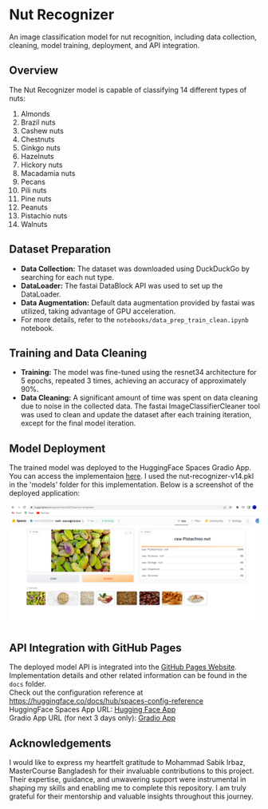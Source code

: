 
# Nut Recognizer

An image classification model for nut recognition, including data collection, cleaning, model training, deployment, and API integration.

## Overview

The Nut Recognizer model is capable of classifying 14 different types of nuts:

1. Almonds
2. Brazil nuts
3. Cashew nuts
4. Chestnuts
5. Ginkgo nuts
6. Hazelnuts
7. Hickory nuts
8. Macadamia nuts
9. Pecans
10. Pili nuts
11. Pine nuts
12. Peanuts
13. Pistachio nuts
14. Walnuts

## Dataset Preparation

- **Data Collection:** The dataset was downloaded using DuckDuckGo by searching for each nut type.
- **DataLoader:** The fastai DataBlock API was used to set up the DataLoader.
- **Data Augmentation:** Default data augmentation provided by fastai was utilized, taking advantage of GPU acceleration.
- For more details, refer to the `notebooks/data_prep_train_clean.ipynb` notebook.

## Training and Data Cleaning

- **Training:** The model was fine-tuned using the resnet34 architecture for 5 epochs, repeated 3 times, achieving an accuracy of approximately 90%.
- **Data Cleaning:** A significant amount of time was spent on data cleaning due to noise in the collected data. The fastai ImageClassifierCleaner tool was used to clean and update the dataset after each training iteration, except for the final model iteration.

## Model Deployment

The trained model was deployed to the HuggingFace Spaces Gradio App. You can access the implementaion [here](https://huggingface.co/spaces/nasrin2023ripa/nut-recognizer). I used the nut-recognizer-v14.pkl in the 'models' folder for this implementation. Below is a screenshot of the deployed application:

![Nut Recognizer App](app/nut_recognizer_app_cover.png)

## API Integration with GitHub Pages

The deployed model API is integrated into the [GitHub Pages Website](https://nasrinripa.github.io/nut-recognizer/). Implementation details and other related information can be found in the `docs` folder. <br>
Check out the configuration reference at https://huggingface.co/docs/hub/spaces-config-reference <br>
HuggingFace Spaces App URL: [Hugging Face App](https://huggingface.co/spaces/nasrin2023ripa/nut-recognizer) <br>
Gradio App URL (for next 3 days only): [Gradio App](https://4d11d8281b1aee40aa.gradio.live/)  <br>

## Acknowledgements

I would like to express my heartfelt gratitude to Mohammad Sabik Irbaz, MasterCourse Bangladesh for their invaluable contributions to this project. Their expertise, guidance, and unwavering support were instrumental in shaping my skills and enabling me to complete this repository. I am truly grateful for their mentorship and valuable insights throughout this journey.

